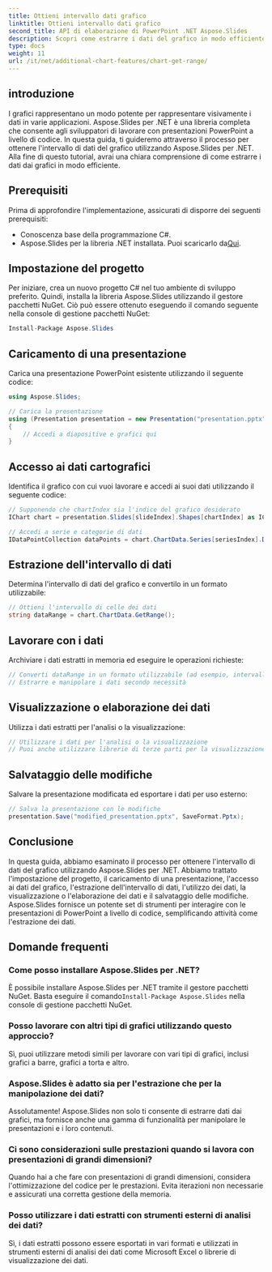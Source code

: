 ```yaml
---
title: Ottieni intervallo dati grafico
linktitle: Ottieni intervallo dati grafico
second_title: API di elaborazione di PowerPoint .NET Aspose.Slides
description: Scopri come estrarre i dati del grafico in modo efficiente utilizzando Aspose.Slides per .NET. Guida passo passo con esempi di codice e domande frequenti.
type: docs
weight: 11
url: /it/net/additional-chart-features/chart-get-range/
---
```


## introduzione
I grafici rappresentano un modo potente per rappresentare visivamente i dati in varie applicazioni. Aspose.Slides per .NET è una libreria completa che consente agli sviluppatori di lavorare con presentazioni PowerPoint a livello di codice. In questa guida, ti guideremo attraverso il processo per ottenere l'intervallo di dati del grafico utilizzando Aspose.Slides per .NET. Alla fine di questo tutorial, avrai una chiara comprensione di come estrarre i dati dai grafici in modo efficiente.

## Prerequisiti
Prima di approfondire l'implementazione, assicurati di disporre dei seguenti prerequisiti:

- Conoscenza base della programmazione C#.
-  Aspose.Slides per la libreria .NET installata. Puoi scaricarlo da[Qui](https://releases.aspose.com/slides/net).

## Impostazione del progetto
Per iniziare, crea un nuovo progetto C# nel tuo ambiente di sviluppo preferito. Quindi, installa la libreria Aspose.Slides utilizzando il gestore pacchetti NuGet. Ciò può essere ottenuto eseguendo il comando seguente nella console di gestione pacchetti NuGet:

```csharp
Install-Package Aspose.Slides
```

## Caricamento di una presentazione
Carica una presentazione PowerPoint esistente utilizzando il seguente codice:

```csharp
using Aspose.Slides;

// Carica la presentazione
using (Presentation presentation = new Presentation("presentation.pptx"))
{
    // Accedi a diapositive e grafici qui
}
```

## Accesso ai dati cartografici
Identifica il grafico con cui vuoi lavorare e accedi ai suoi dati utilizzando il seguente codice:

```csharp
// Supponendo che chartIndex sia l'indice del grafico desiderato
IChart chart = presentation.Slides[slideIndex].Shapes[chartIndex] as IChart;

// Accedi a serie e categorie di dati
IDataPointCollection dataPoints = chart.ChartData.Series[seriesIndex].DataPoints;
```

## Estrazione dell'intervallo di dati
Determina l'intervallo di dati del grafico e convertilo in un formato utilizzabile:

```csharp
// Ottieni l'intervallo di celle dei dati
string dataRange = chart.ChartData.GetRange();
```

## Lavorare con i dati
Archiviare i dati estratti in memoria ed eseguire le operazioni richieste:

```csharp
// Converti dataRange in un formato utilizzabile (ad esempio, intervallo di celle Excel)
// Estrarre e manipolare i dati secondo necessità
```

## Visualizzazione o elaborazione dei dati
Utilizza i dati estratti per l'analisi o la visualizzazione:

```csharp
// Utilizzare i dati per l'analisi o la visualizzazione
// Puoi anche utilizzare librerie di terze parti per la visualizzazione avanzata
```

## Salvataggio delle modifiche
Salvare la presentazione modificata ed esportare i dati per uso esterno:

```csharp
// Salva la presentazione con le modifiche
presentation.Save("modified_presentation.pptx", SaveFormat.Pptx);
```

## Conclusione
In questa guida, abbiamo esaminato il processo per ottenere l'intervallo di dati del grafico utilizzando Aspose.Slides per .NET. Abbiamo trattato l'impostazione del progetto, il caricamento di una presentazione, l'accesso ai dati del grafico, l'estrazione dell'intervallo di dati, l'utilizzo dei dati, la visualizzazione o l'elaborazione dei dati e il salvataggio delle modifiche. Aspose.Slides fornisce un potente set di strumenti per interagire con le presentazioni di PowerPoint a livello di codice, semplificando attività come l'estrazione dei dati.

## Domande frequenti

### Come posso installare Aspose.Slides per .NET?

 È possibile installare Aspose.Slides per .NET tramite il gestore pacchetti NuGet. Basta eseguire il comando`Install-Package Aspose.Slides` nella console di gestione pacchetti NuGet.

### Posso lavorare con altri tipi di grafici utilizzando questo approccio?

Sì, puoi utilizzare metodi simili per lavorare con vari tipi di grafici, inclusi grafici a barre, grafici a torta e altro.

### Aspose.Slides è adatto sia per l'estrazione che per la manipolazione dei dati?

Assolutamente! Aspose.Slides non solo ti consente di estrarre dati dai grafici, ma fornisce anche una gamma di funzionalità per manipolare le presentazioni e i loro contenuti.

### Ci sono considerazioni sulle prestazioni quando si lavora con presentazioni di grandi dimensioni?

Quando hai a che fare con presentazioni di grandi dimensioni, considera l'ottimizzazione del codice per le prestazioni. Evita iterazioni non necessarie e assicurati una corretta gestione della memoria.

### Posso utilizzare i dati estratti con strumenti esterni di analisi dei dati?

Sì, i dati estratti possono essere esportati in vari formati e utilizzati in strumenti esterni di analisi dei dati come Microsoft Excel o librerie di visualizzazione dei dati.